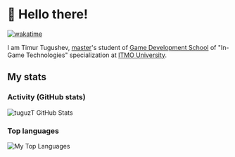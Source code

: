 # 👋 Hello there!

[![wakatime](https://wakatime.com/badge/user/da1c3780-cc91-46d8-b857-87c69ed7ae25.svg)](https://wakatime.com/@da1c3780-cc91-46d8-b857-87c69ed7ae25)

I am Timur Tugushev, [master](https://abit.itmo.ru/en/program/master/gamedev)'s student of [Game Development School](https://en.itmo.ru/en/department/509/Game_Development_School.htm) of "In-Game Technologies" specialization at [ITMO University](https://en.itmo.ru).

## My stats

### Activity (GitHub stats)

![tuguzT GitHub Stats](https://github-readme-stats-one-bice.vercel.app/api?username=tuguzT&show_icons=true&theme=dark&count_private=true&role=OWNER,ORGANIZATION_MEMBER)

### Top languages

![My Top Languages](https://github-readme-stats-one-bice.vercel.app/api/top-langs/?username=tuguzT&count_private=true&langs_count=16&exclude_repo=programmers-game&layout=compact&theme=dark&hide=jupyter%20notebook&role=OWNER,ORGANIZATION_MEMBER)

